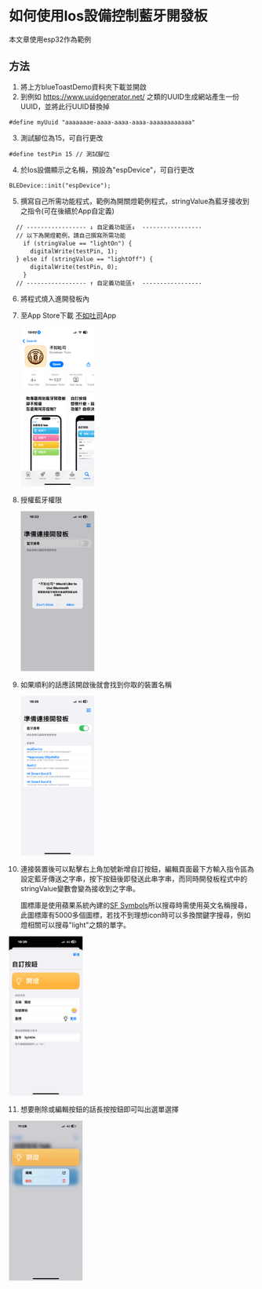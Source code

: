 # 如何使用Ios設備控制藍牙開發板
本文章使用esp32作為範例
## 方法
1. 將上方blueToastDemo資料夾下載並開啟
2. 到例如 https://www.uuidgenerator.net/  之類的UUID生成網站產生一份UUID，並將此行UUID替換掉
```c=14
#define myUuid "aaaaaaae-aaaa-aaaa-aaaa-aaaaaaaaaaaa"
```
3. 測試腳位為15，可自行更改
```c=12
#define testPin 15 // 測試腳位
```
4. 於Ios設備顯示之名稱，預設為"espDevice"，可自行更改
```c=54
BLEDevice::init("espDevice");
```
5. 撰寫自己所需功能程式，範例為開關燈範例程式，stringValue為藍牙接收到之指令(可在後續於App自定義)
```c=75
  // ----------------- ↓ 自定義功能區↓  -----------------
  // 以下為開燈範例，請自己撰寫所需功能
	if (stringValue == "lightOn") {
	  digitalWrite(testPin, 1);
  } else if (stringValue == "lightOff") {
	  digitalWrite(testPin, 0);
	}
  // ----------------- ↑ 自定義功能區↑  -----------------
```
6. 將程式燒入進開發板內
7. 至App Store下載 [不如吐司](https://apps.apple.com/tw/app/%E4%B8%8D%E5%A6%82%E5%90%90%E5%8F%B8/id6502551318)App

    <img src="image/appPreview.jpeg" width="150">

8. 授權藍牙權限

    <img src="image/bleAuthorization.PNG" width="150">

9. 如果順利的話應該開啟後就會找到你取的裝置名稱

    <img src="image/deviceList.PNG" width="150">

10. 連接裝置後可以點擊右上角加號新增自訂按鈕，編輯頁面最下方輸入指令區為設定藍牙傳送之字串，按下按鈕後即發送此串字串，而同時開發板程式中的stringValue變數會變為接收到之字串。

    圖標庫是使用蘋果系統內建的[SF Symbols](https://developer.apple.com/sf-symbols/)所以搜尋時需使用英文名稱搜尋，此圖標庫有5000多個圖標，若找不到理想icon時可以多換關鍵字搜尋，例如燈相關可以搜尋"light"之類的單字。

<img src="image/editPage.jpeg" width="150">

11. 想要刪除或編輯按鈕的話長按按鈕即可叫出選單選擇

<img src="image/contentButton.PNG" width="150">
